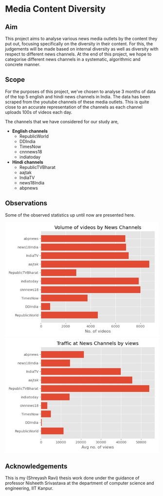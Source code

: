 # Media Content Diversity

## Aim

This project aims to analyse various news media outlets by the content they put out, focusing specifically on the diversity in their content. For this, the judgements will be made based on internal diversity as well as diversity with respect to different news channels. At the end of this project, we hope to categorise different news channels in a systematic, algorithmic and concrete manner.

## Scope

For the purposes of this project, we've chosen to analyse 3 months of data of the top 5 english and hindi news channels in India. The data has been scraped from the youtube channels of these media outlets. This is quite close to an accurate representation of the channels as each channel uploads 100s of videos each day. <br>

The channels that we have considered for our study are,
- __English channels__
    - RepublicWorld
    - DDIndia
    - TimesNow
    - cnnnews18
    - indiatoday
- __Hindi channels__
    - RepublicTVBharat
    - aajtak
    - IndiaTV
    - news18India
    - abpnews

## Observations

Some of the observed statistics up until now are presented here.

![Graph showing the number of videos by each channel](./graphs/vid_count.jpg "Number of Videos")
![Graph showing traffic at each channel](./graphs/views.jpg "Channel traffic")

## Acknowledgements
This is my (Shreyash Ravi) thesis work done under the guidance of professor Nisheeth Srivastava at the department of computer science and engineering, IIT Kanpur.
